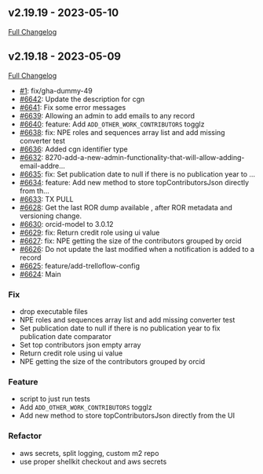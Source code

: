 ## v2.19.19 - 2023-05-10
[Full Changelog](https://github.com/ORCID-dev/ORCID_DEV-Source/compare/v2.19.18...v2.19.19)


## v2.19.18 - 2023-05-09
[Full Changelog](https://github.com/ORCID-dev/ORCID_DEV-Source/compare/v2.19.17...v2.19.18)

- [#1](https://github.com/ORCID-dev/ORCID_DEV-Source/pull/1): fix/gha-dummy-49
- [#6642](https://github.com/ORCID-dev/ORCID_DEV-Source/pull/6642): Update the description for cgn
- [#6641](https://github.com/ORCID-dev/ORCID_DEV-Source/pull/6641): Fix some error messages
- [#6639](https://github.com/ORCID-dev/ORCID_DEV-Source/pull/6639): Allowing an admin to add emails to any record
- [#6640](https://github.com/ORCID-dev/ORCID_DEV-Source/pull/6640): feature: Add `ADD_OTHER_WORK_CONTRIBUTORS` togglz
- [#6638](https://github.com/ORCID-dev/ORCID_DEV-Source/pull/6638): fix: NPE roles and sequences array list and add missing converter test
- [#6636](https://github.com/ORCID-dev/ORCID_DEV-Source/pull/6636): Added cgn identifier type
- [#6632](https://github.com/ORCID-dev/ORCID_DEV-Source/pull/6632): 8270-add-a-new-admin-functionality-that-will-allow-adding-email-addre…
- [#6635](https://github.com/ORCID-dev/ORCID_DEV-Source/pull/6635): fix: Set publication date to null if there is no publication year to …
- [#6634](https://github.com/ORCID-dev/ORCID_DEV-Source/pull/6634): feature: Add new method to store topContributorsJson directly from th…
- [#6633](https://github.com/ORCID-dev/ORCID_DEV-Source/pull/6633): TX PULL
- [#6628](https://github.com/ORCID-dev/ORCID_DEV-Source/pull/6628): Get the last ROR dump available , after ROR metadata and versioning change.
- [#6630](https://github.com/ORCID-dev/ORCID_DEV-Source/pull/6630): orcid-model to 3.0.12
- [#6629](https://github.com/ORCID-dev/ORCID_DEV-Source/pull/6629): fix: Return credit role using ui value
- [#6627](https://github.com/ORCID-dev/ORCID_DEV-Source/pull/6627): fix: NPE getting the size of the contributors grouped by orcid
- [#6626](https://github.com/ORCID-dev/ORCID_DEV-Source/pull/6626): Do not update the last modified when a notification is added to a record
- [#6625](https://github.com/ORCID-dev/ORCID_DEV-Source/pull/6625): feature/add-trelloflow-config
- [#6624](https://github.com/ORCID-dev/ORCID_DEV-Source/pull/6624): Main

### Fix

-  drop executable files
-  NPE roles and sequences array list and add missing converter test
-  Set publication date to null if there is no publication year to fix publication date comparator
-  Set top contributors json empty array
-  Return credit role using ui value
-  NPE getting the size of the contributors grouped by orcid

### Feature

-  script to just run tests
-  Add `ADD_OTHER_WORK_CONTRIBUTORS` togglz
-  Add new method to store topContributorsJson directly from the UI

### Refactor

-  aws secrets, split logging, custom m2 repo
-  use proper shellkit checkout and aws secrets


